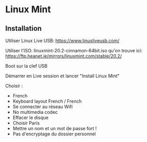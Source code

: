 # Linux Mint
## Installation

Utiliser Linux Live USB: https://www.linuxliveusb.com/

Utiliser l'ISO: linuxmint-20.2-cinnamon-64bit.iso qu'on trouve ici: https://ftp.heanet.ie/mirrors/linuxmint.com/stable/20.2/

Boot sur la clef USB

Démarrer en Live session et lancer "Install Linux Mint"

Choisir :

- French
- Keyboard layout French / French
- Se connecter au réseau Wifi
- No multimedia codec
- Effacer le disque
- Choisir Paris
- Mettre un nom et un mot de passe fort !
- Pas d'encryptage du dossier personnel
